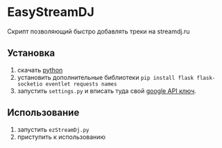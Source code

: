 # EasyStreamDJ
Скрипт позволяющий быстро добавлять треки на streamdj.ru

## Установка
1. скачать [python](https://www.python.org/downloads/)
2. установить дополнительные библиотеки `pip install flask flask-socketio eventlet requests names`
3. запустить `settings.py` и вписать туда свой [google API ключ](https://developers.google.com/youtube/registering_an_application).

## Использование
1. запустить `ezStreamDj.py`
2. приступить к использованию
